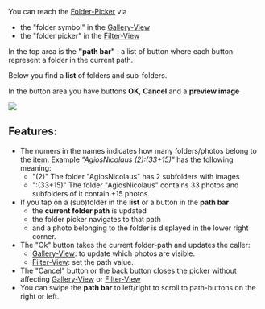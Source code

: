 You can reach the [Folder-Picker](Folder-Picker) via

* the "folder symbol" in the [Gallery-View](Gallery-View)
* the "folder picker" in the [Filter-View](Filter-View)

In the top area is the **"path bar"** : a list of button where each button represent a folder in the current path.

Below you find a **list** of folders and sub-folders.

In the button area you have buttons **OK**, **Cancel** and a **preview image**

![](https://raw.githubusercontent.com/k3b/AndroFotoFinder/master/wiki/png/FolderPicker.png)

## Features:

* The numers in the names indicates how many folders/photos belong to the item. Example _"AgiosNicolaus (2):(33+15)"_ has the following meaning:
  * "(2)" The folder "AgiosNicolaus" has 2 subfolders with images
  * ":(33+15)" The folder "AgiosNicolaus" contains 33 photos and subfolders of it contain +15 photos.
* If you tap on a (sub)folder in the **list** or a button in the **path bar** 
  * the **current folder path** is updated
  * the folder picker navigates to that path 
  * and a photo belonging to the folder is displayed in the lower right corner.
* The "Ok" button takes the current folder-path and updates the caller:
  * [Gallery-View](Gallery-View): to update which photos are visible.
  * [Filter-View](Filter-View): set the path value.
* The "Cancel" button or the back button closes the picker without affecting [Gallery-View](Gallery-View) or [Filter-View](Filter-View)
* You can swipe the **path bar** to left/right to scroll to path-buttons on the right or left.
